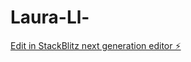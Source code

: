 # Laura-Ll-

[Edit in StackBlitz next generation editor ⚡️](https://stackblitz.com/~/github.com/Nxawilliams/Laura-Ll-)